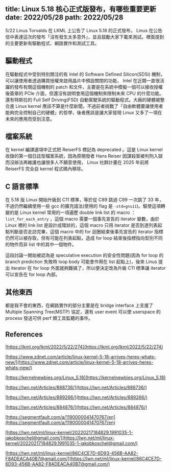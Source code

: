 title: Linux 5.18 核心正式版發布，有哪些重要更新
date: 2022/05/28
path: 2022/05/28
---

5/22 Linus Torvalds 在 LKML 上公告了 Linux 5.18 的正式發布， Linus 在公告信中表達這次的發布「沒有發生太多意外」，並且鼓勵大家下載來測試。裡面提到的主要更新有驅動程式、網路實作和測試工具。

## 驅動程式

在驅動程式中受到特別關注的有 Intel 的 Software Defined Silicon(SDSi) 機制，可以讓使用者透過購買授權來啟用晶片中預設關閉的功能， Intel 在近期一直很活躍的發布有關這個機制的 patch 和文件，主要是在系統中模擬一個可以接收授權後簽章的 PCIe 介面，但還沒有說明會用這個機制來限制未來 CPU 的什麼功能。還有特斯拉的 Full Self Driving(FSD) 自動駕駛系統的驅動程式。大廠的硬體被整合進 Linux kernel 應該不算是什麼新聞，不過前者挑戰了「自由軟體要讓使用者能夠完全控制自己的硬體」的哲學，後者應該是讓大家發現 Linux 又多了一項在未來的應用而受到注意。

## 檔案系統

在 kernel 編譯選項中正式把 ReiserFS 標記為 deprecated 。這是 Linux kernel 收錄的第一個日誌型檔案系統，因為原開發者 Hans Reiser 因謀殺案被判刑入獄而沒辦法再維護也讓很多人不願意使用， Linux 社群計畫在 2025 年前將 ReiserFS 完全自 kernel 程式碼內移除。

## C 語言標準

在 5.18 版 Linux 開始升級到 C11 標準，等於從 C89 跳過 C99 一次跳了 33 年，不過仍然繼續使用一些 gcc 的擴充語法(使用的 flag 是 `-std=gnu11`)。驅使這項轉變的是 Linux kernel 常用的一項遍歷 double link list 的 macro ：`list_for_each_entry` ，這個 macro 需要一個事先宣告的 iterator 變數，由於 Linux 裡的 link list 是設計成環狀的，這個 macro 只用 iterator 是否到達列表起點判斷是否走訪完畢，這個 macro 中的 for 迴圈結束後事先宣告的 iterator 指標仍然可以被存取，但有可能在列表起點，造成 for loop 結束後指標指向型別不同的物件而非 list 中的其中一個物件。

這段討論一開始被認為是 speculative execution 的安全性問題(因為 for loop 的 branch prediction 失敗時 loop body 可能會作用在 list 起點上)，後來 Linus 提出 iterator 在 for loop 外面就夠難搞了，所以便決定改為升級 C11 標準讓 iterator 可以宣告在 for loop 內部。

## 其他東西

都是我不會的東西，在網路實作的部分主要是在 bridge interface 上支援了 Multiple Spanning Tree(MSTP) 協定，還有 user event 可以使 userspace 的 process 發送可供 perf 類工具監聽的事件。

## References

[https://lkml.org/lkml/2022/5/22/274](https://lkml.org/lkml/2022/5/22/274)

[https://www.zdnet.com/article/linux-kernel-5-18-arrives-heres-whats-new/](https://www.zdnet.com/article/linux-kernel-5-18-arrives-heres-whats-new/)

[https://kernelnewbies.org/Linux_5.18](https://kernelnewbies.org/Linux_5.18)

[https://lwn.net/Articles/888736/](https://lwn.net/Articles/888736/)

[https://lwn.net/Articles/889266/](https://lwn.net/Articles/889266/)

[https://lwn.net/Articles/884876/](https://lwn.net/Articles/884876/)

[https://segmentfault.com/a/1190000041470767/en](https://segmentfault.com/a/1190000041470767/en)

[https://lwn.net/ml/linux-kernel/20220217184829.1991035-1-jakobkoschel@gmail.com/](https://lwn.net/ml/linux-kernel/20220217184829.1991035-1-jakobkoschel@gmail.com/)

[https://lwn.net/ml/linux-kernel/86C4CE7D-6D93-456B-AA82-F8ADEACA40B7@gmail.com/](https://lwn.net/ml/linux-kernel/86C4CE7D-6D93-456B-AA82-F8ADEACA40B7@gmail.com/)